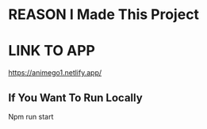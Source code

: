 # REASON I Made This Project

# LINK TO APP

https://animego1.netlify.app/

## If You Want To Run Locally

Npm run start
